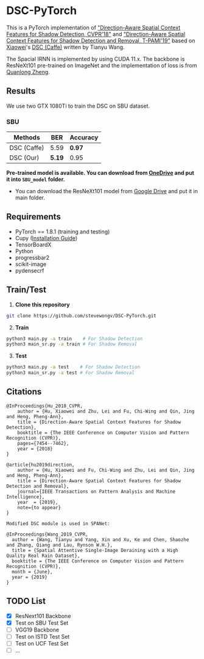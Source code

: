 # DSC-PyTorch
This is a PyTorch implementation of ["Direction-Aware Spatial Context Features for Shadow Detection, CVPR'18"](https://arxiv.org/abs/1712.04142) and ["Direction-Aware Spatial Context Features for Shadow Detection and Removal, T-PAMI'19"](https://arxiv.org/abs/1805.04635) based on [Xiaowei](https://xw-hu.github.io)'s [DSC (Caffe)](https://github.com/xw-hu/DSC) written by Tianyu Wang.

The Spacial IRNN is implemented by using CUDA 11.x. The backbone is ResNeXt101 pre-trained on ImageNet and the implementation of loss is from [Quanlong Zheng](https://quanlzheng.github.io). 

## Results
We use two GTX 1080Ti to train the DSC on SBU dataset.

### SBU
| Methods | BER | Accuracy |
| --- | --- | --- |
| DSC (Caffe) | 5.59 |**0.97** |
| DSC (Our) | **5.19** | 0.95 |

**Pre-trained model is available. You can download from [OneDrive](https://mycuhk-my.sharepoint.com/:u:/g/personal/1155152065_link_cuhk_edu_hk/EcO20MV0kSVKkEbXO2NVIWMB6jewfk_lJK4SJjDvHcB6Ag?e=6P2h0m) and put it into `SBU_model` folder.**

* You can download the ResNeXt101 model from [Google Drive](https://drive.google.com/open?id=1EDUcaGNiakWO9Xvk9kWgkkcnTYZ6VQoT) and put it in main folder.

## Requirements
* PyTorch == 1.8.1 (training and testing)
* Cupy ([Installation Guide](https://docs-cupy.chainer.org/en/stable/install.html#install-cupy))
* TensorBoardX
* Python
* progressbar2
* scikit-image
* pydensecrf

## Train/Test
1. **Clone this repository**

```bash
git clone https://github.com/stevewongv/DSC-PyTorch.git
```
2. **Train**

```bash
python3 main.py -a train    # For Shadow Detection
python3 main_sr.py -a train # For Shadow Removal
```
3. **Test**

```bash
python3 main.py -a test    # For Shadow Detection
python3 main_sr.py -a test # For Shadow Removal
```

## Citations

```
@InProceedings{Hu_2018_CVPR,      
    author = {Hu, Xiaowei and Zhu, Lei and Fu, Chi-Wing and Qin, Jing and Heng, Pheng-Ann},      
    title = {Direction-Aware Spatial Context Features for Shadow Detection},      
    booktitle = {The IEEE Conference on Computer Vision and Pattern Recognition (CVPR)},      
    pages={7454--7462},        
    year = {2018}
}

@article{hu2019direction,   
    author = {Hu, Xiaowei and Fu, Chi-Wing and Zhu, Lei and Qin, Jing and Heng, Pheng-Ann},    
    title = {Direction-Aware Spatial Context Features for Shadow Detection and Removal},    
    journal={IEEE Transactions on Pattern Analysis and Machine Intelligence},    
    year  = {2019},          
    note={to appear}                  
}

Modified DSC module is used in SPANet:

@InProceedings{Wang_2019_CVPR,
  author = {Wang, Tianyu and Yang, Xin and Xu, Ke and Chen, Shaozhe and Zhang, Qiang and Lau, Rynson W.H.},
  title = {Spatial Attentive Single-Image Deraining with a High Quality Real Rain Dataset},
  booktitle = {The IEEE Conference on Computer Vision and Pattern Recognition (CVPR)},
  month = {June},
  year = {2019}
}
```

## TODO List
* [x] ResNext101 Backbone
* [x] Test on SBU Test Set
* [ ] VGG19 Backbone
* [ ] Test on ISTD Test Set
* [ ] Test on UCF Test Set
* [ ] ...
